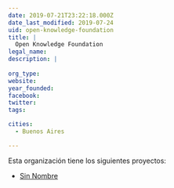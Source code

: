 ```yaml
---
date: 2019-07-21T23:22:18.000Z
date_last_modified: 2019-07-24
uid: open-knowledge-foundation
title: |
  Open Knowledge Foundation
legal_name: 
description: |
  
org_type: 
website: 
year_founded: 
facebook: 
twitter: 
tags:

cities: 
  - Buenos Aires

---
```


Esta organización tiene los siguientes proyectos:

- [Sin Nombre](/proyectos/sin-nombre)
